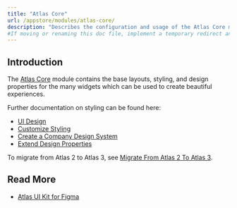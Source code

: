 ```yaml
---
title: "Atlas Core"
url: /appstore/modules/atlas-core/
description: "Describes the configuration and usage of the Atlas Core module, which is available in the Mendix Marketplace."
#If moving or renaming this doc file, implement a temporary redirect and let the respective team know they should update the URL in the product. See Mapping to Products for more details. 
---
```


## Introduction

The [Atlas Core](https://marketplace.mendix.com/link/component/117187) module contains the base layouts, styling, and design properties for the many widgets which can be used to create beautiful experiences.

Further documentation on styling can be found here:

* [UI Design](/howto/front-end/atlas-ui/)
* [Customize Styling](/howto/front-end/customize-styling-new/)
* [Create a Company Design System](/howto/front-end/create-a-company-design-system/)
* [Extend Design Properties](/howto/front-end/extend-design-properties/)

To migrate from Atlas 2 to Atlas 3, see [Migrate From Atlas 2 To Atlas 3](/refguide9/moving-from-atlas-2-to-3/).

## Read More

* [Atlas UI Kit for Figma](/howto/front-end/figma-ui-kit/)
